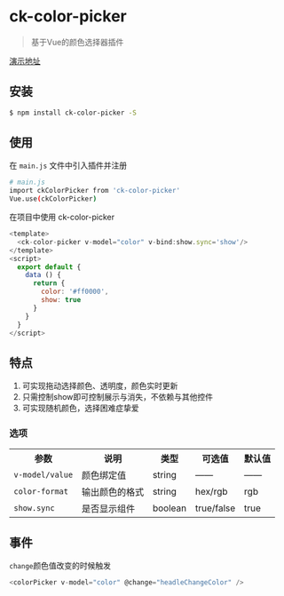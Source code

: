 # ck-color-picker

> 基于Vue的颜色选择器插件

[演示地址](https://zcuizhichen.github.io/colorPickerPage/)

## 安装

``` bash
$ npm install ck-color-picker -S
```
## 使用

在 `main.js` 文件中引入插件并注册

``` bash
# main.js
import ckColorPicker from 'ck-color-picker'
Vue.use(ckColorPicker)
```

在项目中使用 ck-color-picker

```js
<template>
  <ck-color-picker v-model="color" v-bind:show.sync='show'/>
</template>
<script>
  export default {
    data () {
      return {
        color: '#ff0000',
        show: true
      }
    }
  }
</script>
```

## 特点
1. 可实现拖动选择颜色、透明度，颜色实时更新
2. 只需控制show即可控制展示与消失，不依赖与其他控件
3. 可实现随机颜色，选择困难症挚爱

### 选项
<table >
    <tr>
        <th>参数</th>
        <th>说明</th>
        <th>类型</th>
        <th>可选值</th>
        <th>默认值</th>
    </tr>
    <tr>
        <td><code>v-model/value</code></td>
        <td>颜色绑定值</td>
        <td>string</td>
        <td>——</td>
        <td>——</td>
    </tr>
    <tr>
        <td><code>color-format</code></td>
        <td>输出颜色的格式</td>
        <td>string</td>
        <td>hex/rgb</td>
        <td>rgb</td>
    </tr>
    <tr>
        <td><code>show.sync</code></td>
        <td>是否显示组件</td>
        <td>boolean</td>
        <td>true/false</td>
        <td>true</td>
    </tr>
</table>

## 事件
`change`颜色值改变的时候触发

``` js
<colorPicker v-model="color" @change="headleChangeColor" />
```